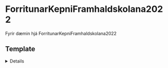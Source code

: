 # ForritunarKepniFramhaldskolana2022
Fyrir dæmin hjá ForritunarKepniFramhaldskolana2022

## Template
<details>
Nafn: nafn

### Lýsing:

### Dæmi: 

### Inntak: 

### Úttak: 

### Dæmi Intak:

### Dæmi Úttak:

</details>
